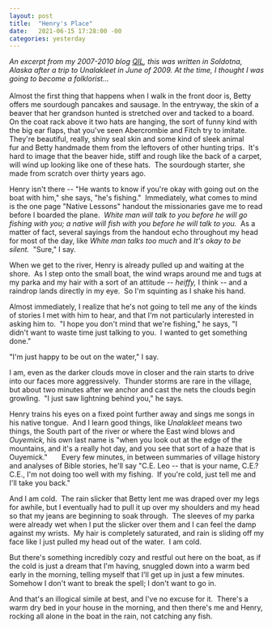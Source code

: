 ```yaml
---
layout: post
title:  "Henry's Place"
date:   2021-06-15 17:28:00 -00
categories: yesterday
---
```

*An excerpt from my 2007-2010 blog [QIL](/assets/QIL.pdf), this was written in Soldotna, Alaska after a trip to Unalakleet in June of 2009. At the time, I thought I was going to become a folklorist...*
<br/>
<br/>
Almost the first thing that happens when I walk in the front door is, Betty offers me sourdough pancakes and sausage. In the entryway, the skin of a beaver that her grandson hunted is stretched over and tacked to a board.  On the coat rack above it two hats are hanging, the sort of funny kind with the big ear flaps, that you've seen Abercrombie and Fitch try to imitate.  They're beautiful, really, shiny seal skin and some kind of sleek animal fur and Betty handmade them from the leftovers of other hunting trips.  It's hard to image that the beaver hide, stiff and rough like the back of a carpet, will wind up looking like one of these hats.  The sourdough starter, she made from scratch over thirty years ago.  

Henry isn't there -- "He wants to know if you're okay with going out on the boat with him," she says, "he's fishing."  Immediately, what comes to mind is the one page "Native Lessons" handout the missionaries gave me to read before I boarded the plane.  *White man will talk to you before he will go fishing with you; a native will fish with you before he will talk to you.*  As a matter of fact, several sayings from the handout echo throughout my head for most of the day, like *White man talks too much* and *It's okay to be silent.*  "Sure," I say. 

When we get to the river, Henry is already pulled up and waiting at the shore.  As I step onto the small boat, the wind wraps around me and tugs at my parka and my hair with a sort of an attitude -- *heiffy,* I think -- and a raindrop lands directly in my eye.  So I'm squinting as I shake his hand. 

Almost immediately, I realize that he's not going to tell me any of the kinds of stories I met with him to hear, and that I'm not particularly interested in asking him to.  "I hope you don't mind that we're fishing," he says, "I didn't want to waste time just talking to you.  I wanted to get something done."  

"I'm just happy to be out on the water," I say.

I am, even as the darker clouds move in closer and the rain starts to drive into our faces more aggressively.  Thunder storms are rare in the village, but about two minutes after we anchor and cast the nets the clouds begin growling.  "I just saw lightning behind you," he says.

Henry trains his eyes on a fixed point further away and sings me songs in his native tongue.  And I learn good things, like *Unalakleet* means two things, the South part of the river or where the East wind blows and *Ouyemick,* his own last name is "when you look out at the edge of the mountains, and it's a really hot day, and you see that sort of a haze that is Ouyemick."  
   
Every few minutes, in between summaries of village history and analyses of Bible stories, he'll say "C.E. Leo -- that is your name, C.E.?  C.E., I'm not doing too well with my fishing.  If you're cold, just tell me and I'll take you back."

And I am cold.  The rain slicker that Betty lent me was draped over my legs for awhile, but I eventually had to pull it up over my shoulders and my head so that my jeans are beginning to soak through.  The sleeves of my parka were already wet when I put the slicker over them and I can feel the damp against my wrists.  My hair is completely saturated, and rain is sliding off my face like I just pulled my head out of the water.  I am cold.

But there's something incredibly cozy and restful out here on the boat, as if the cold is just a dream that I'm having, snuggled down into a warm bed early in the morning, telling myself that I'll get up in just a few minutes.  Somehow I don't want to break the spell; I don't want to go in.  

And that's an illogical simile at best, and I've no excuse for it.  There's a warm dry bed in your house in the morning, and then there's me and Henry, rocking all alone in the boat in the rain, not catching any fish.
